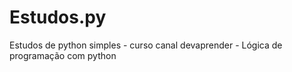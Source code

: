 # Estudos.py
Estudos de python simples - curso canal devaprender - Lógica de programação com python
